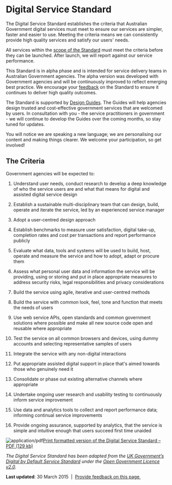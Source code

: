 Digital Service Standard
========================

The Digital Service Standard establishes the criteria that Australian Government digital services must meet to ensure our services are simpler, faster and easier to use. Meeting the criteria means we can consistently provide high quality services and satisfy our users' needs.

All services within the [scope of the Standard](node/856.html) must meet the criteria before they can be launched. After launch, we will report against our service performance.

This Standard is in alpha phase and is intended for service delivery teams in Australian Government agencies. The alpha version was developed with Government agencies and will be continuously improved to reflect emerging best practice. We encourage your [feedback](feedback-design-guidance%3Furl_from=standardpage.html) on the Standard to ensure it continues to deliver high quality outcomes.

The Standard is supported by [Design Guides](design-guides.html). The Guides will help agencies design trusted and cost-effective government services that are welcomed by users. In consultation with you - the service practitioners in government - we will continue to develop the Guides over the coming months, so stay tuned for updates.

You will notice we are speaking a new language; we are personalising our content and making things clearer. We welcome your participation, so get involved!  

The Criteria
------------

Government agencies will be expected to:

1.  Understand user needs, conduct research to develop a deep knowledge of who the service users are and what that means for digital and assisted digital service design​

2.  Establish a sustainable multi-disciplinary team that can design, build, operate and iterate the service, led by an experienced service manager​

3.  Adopt a user-centred design approach​

4.  Establish benchmarks to measure user satisfaction, digital take-up, completion rates and cost per transactions and report performance publicly​

5.  Evaluate what data, tools and systems will be used to build, host, operate and measure the service and how to adopt, adapt or procure them

6.  Assess what personal user data and information the service will be providing, using or storing and put in place appropriate measures to address security risks, legal responsibilities and privacy considerations​

7.  Build the service using agile, iterative and user-centred methods

8.  Build the service with common look, feel, tone and function that meets the needs of users​

9.  Use web service APIs, open standards and common government solutions where possible and make all new source code open and reusable where appropriate

10. Test the service on all common browsers and devices, using dummy accounts and selecting representative samples of users

11. Integrate the service with any non-digital interactions​

12. Put appropriate assisted digital support in place that's aimed towards those who genuinely need it

13. Consolidate or phase out existing alternative channels where appropriate​

14. Undertake ongoing user research and usability testing to continuously inform service improvement​

15. Use data and analytics tools to collect and report performance data; informing continual service improvements​

16. Provide ongoing assurance, supported by analytics, that the service is simple and intuitive enough that users succeed first time unaided​

![](https://www.dto.gov.au/modules/file/icons/application-pdf.png "application/pdf")[Print formatted version of the Digital Service Standard – PDF (129 kb)](sites/g/files/net466/f/Digital%20Service%20Standard%20-%20Print%20Version%202015-08-10%20-%20edit.pdf%3Fv=1439183520)

*The Digital Service Standard has been adapted from the [UK Government’s Digital by Default Service Standard](https://www.gov.uk/service-manual/digital-by-default-26-points) under the [Open Government Licence v2.0](http://www.nationalarchives.gov.uk/doc/open-government-licence/version/2/).*

**Last updated**: 30 March 2015  |  [Provide feedback on this page ](feedback%3Furl_from=DigitalServiceStandardCriteria.html)

